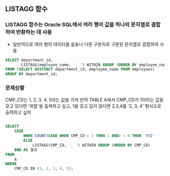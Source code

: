 ## LISTAGG 함수

### LISTAGG 함수는 Oracle SQL에서 여러 행의 값을 하나의 문자열로 결합하여 반환하는 데 사용 
- 일반적으로 여러 행의 데이터를 쉼표나 다른 구분자로 구분된 문자열로 결합하여 사용

```sql
SELECT department_id,
       LISTAGG(employee_name, ', ') WITHIN GROUP (ORDER BY employee_name) AS employee_names
FROM (SELECT DISTINCT department_id, employee_name FROM employees)
GROUP BY department_id;

```

### 문제상황
CMP_CD는 1, 2, 3, 4, 5라는 값을 가져
만약 TABLE A에서 CMP_CD가 1이라는 값을 갖고 있다면 '복합'을 출력하고 싶고, 1을 갖고 있지 않다면 2,3,4를 '2, 3, 4' 형식으로 출력하고 싶어

```sql

SELECT 
    CASE 
        WHEN COUNT(CASE WHEN CMP_CD = 1 THEN 1 END) > 0 THEN '복합'
        ELSE 
            LISTAGG(CMP_CD, ', ') WITHIN GROUP (ORDER BY CMP_CD) 
    END AS 결과
FROM 
    A
WHERE 
    CMP_CD IN (1, 2, 3, 4, 5);

```
